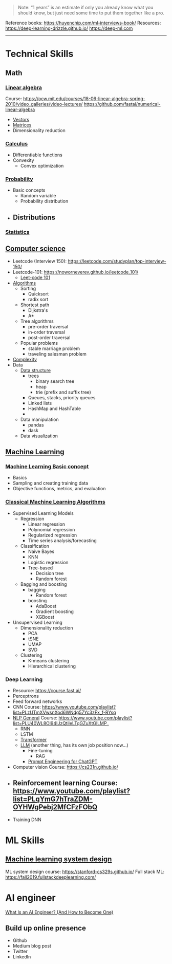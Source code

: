 > Note: “1 years” is an estimate if only you already know what you should know, but just need some time to put them together like a pro.

Reference books: https://huyenchip.com/ml-interviews-book/
Resources:
https://deep-learning-drizzle.github.io/
https://deep-ml.com

---
# Technical Skills
## Math
### [Linear algebra](Linear%20algebra.md)
Course: https://ocw.mit.edu/courses/18-06-linear-algebra-spring-2010/video_galleries/video-lectures/
https://github.com/fastai/numerical-linear-algebra
- [Vectors](Vectors.md)
- [Matrices](Matrices.md)
- Dimensionality reduction
### [Calculus](Calculus.md)
- Differentiable functions
- Convexity
	- Convex optimization
### [Probability](Probability.md)
- Basic concepts
	- Random variable
	- Probability distribution
- Distributions
	- 
### [Statistics](Statistics.md)
## [Computer science](Computer%20science.md)
- Leetcode (Interview 150): https://leetcode.com/studyplan/top-interview-150/
- Leetcode-101: https://noworneverev.github.io/leetcode_101/
	- [Leet-code 101](Leet-code%20101.md)
- [Algorithms](Algorithms.md)
	- Sorting
		- Quicksort
		- radix sort
	- Shortest path
		- Dijkstra's
		- A*
	- Tree algorithms
		- pre-order traversal
		- in-order traversal
		- post-order traversal
	- Popular problems
		- stable marriage problem
		- traveling salesman problem
- [Complexity](Complexity.md)
- Data
	- [Data structure](Data%20structure.md)
		- trees
			- binary search tree
			- heap
			- trie (prefix and suffix tree)
		- Queues, stacks, priority queues
		- Linked lists
		- HashMap and HashTable
		- 
	- Data manipulation
		- pandas
		- dask
	- Data visualization
## [Machine Learning](Machine%20Learning.md)
### [Machine Learning Basic concept](Machine%20Learning%20Basic%20concept.md)
- Basics
- Sampling and creating training data
- Objective functions, metrics, and evaluation
### [Classical Machine Learning Algorithms](Classical%20Machine%20Learning%20Algorithms.md)
- Supervised Learning Models
	- Regression
		- Linear regression
		- Polynomial regression
		- Regularized regression
		- Time series analysis/forecasting
	- Classification 
		- Naive Bayes
		- KNN
		- Logistic regression
		- Tree-based
			- Decision tree
			- Random forest
	- Bagging and boosting
		- bagging
			- Random forest
		- boosting
			- AdaBoost
			- Gradient boosting
			- XGBoost
- Unsupervised Learning
	- Dimensionality reduction
		- PCA
		- tSNE
		- UMAP
		- SVD
	- Clustering
		- K-means clustering
		- Hierarchical clustering
### Deep Learning
- Resource: https://course.fast.ai/
- Perceptrons
- Feed forward networks
- CNN
	Course: https://www.youtube.com/playlist?list=PLzUTmXVwsnXod6WNdg57Yc3zFx_f-RYsq
- [NLP General](NLP%20General.md)
	Course: https://www.youtube.com/playlist?list=PLU40WL8Ol94IJzQtileLTqGZuXtGlLMP_
	- RNN
	- LSTM
	- [Transformer](Transformer.md)
	- [LLM](LLM.md) (another thing, has its own job position now...)
		- Fine-tuning
			- RAG
		- [Prompt Engineering for ChatGPT](Prompt%20Engineering%20for%20ChatGPT.md)
- Computer vision
	Course: https://cs231n.github.io/
- Reinforcement learning
	Course: https://www.youtube.com/playlist?list=PLqYmG7hTraZDM-OYHWgPebj2MfCFzFObQ
	- 
- Training DNN

# ML Skills
## [Machine learning system design](Machine%20learning%20system%20design.md)
ML system design course: https://stanford-cs329s.github.io/
Full stack ML: https://fall2019.fullstackdeeplearning.com/
# AI engineer
[What Is an AI Engineer? (And How to Become One)](https://www.coursera.org/articles/ai-engineer)

## Build up online presence
- Github
- Medium blog post
- Twitter
- LinkedIn

